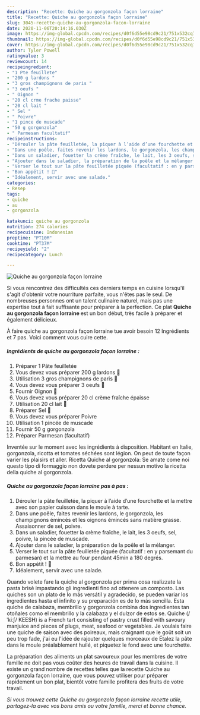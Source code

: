 ```yaml
---
description: "Recette: Quiche au gorgonzola façon lorraine"
title: "Recette: Quiche au gorgonzola façon lorraine"
slug: 3045-recette-quiche-au-gorgonzola-facon-lorraine
date: 2020-11-06T20:14:16.030Z
image: https://img-global.cpcdn.com/recipes/d0f6d55e98cd9c21/751x532cq70/quiche-au-gorgonzola-facon-lorraine-photo-principale-de-la-recette.jpg
thumbnail: https://img-global.cpcdn.com/recipes/d0f6d55e98cd9c21/751x532cq70/quiche-au-gorgonzola-facon-lorraine-photo-principale-de-la-recette.jpg
cover: https://img-global.cpcdn.com/recipes/d0f6d55e98cd9c21/751x532cq70/quiche-au-gorgonzola-facon-lorraine-photo-principale-de-la-recette.jpg
author: Tyler Powell
ratingvalue: 3
reviewcount: 14
recipeingredient:
- "1 Pte feuillete"
- "200 g lardons "
- "3 gros champignons de paris "
- "3 oeufs "
- " Oignon "
- "20 cl crme frache paisse"
- "20 cl lait "
- " Sel "
- " Poivre"
- "1 pince de muscade"
- "50 g gorgonzola"
- " Parmesan facultatif"
recipeinstructions:
- "Dérouler la pâte feuilletée, la piquer à l’aide d’une fourchette et la mettre avec son papier cuisson dans le moule à tarte."
- "Dans une poêle, faites revenir les lardons, le gorgonzola, les champignons émincés et les oignons émincés sans matière grasse. Assaisonner de sel, poivre."
- "Dans un saladier, fouetter la crème fraîche, le lait, les 3 oeufs, sel, poivre, la pincée de muscade."
- "Ajouter dans le saladier, la préparation de la poêle et la mélanger."
- "Verser le tout sur la pâte feuilletée piquée (facultatif : en y parsemant du parmesan) et la mettre au four pendant 45min a 180 degrés."
- "Bon appétit ! 🤤"
- "Idéalement, servir avec une salade."
categories:
- Resep
tags:
- quiche
- au
- gorgonzola

katakunci: quiche au gorgonzola 
nutrition: 274 calories
recipecuisine: Indonesian
preptime: "PT10M"
cooktime: "PT37M"
recipeyield: "2"
recipecategory: Lunch

---
```



![Quiche au gorgonzola façon lorraine](https://img-global.cpcdn.com/recipes/d0f6d55e98cd9c21/751x532cq70/quiche-au-gorgonzola-facon-lorraine-photo-principale-de-la-recette.jpg)

Si vous rencontrez des difficultés ces derniers temps en cuisine lorsqu'il s'agit d'obtenir votre nourriture parfaite, vous n'êtes pas le seul. De nombreuses personnes ont un talent culinaire naturel, mais pas une expertise tout à fait suffisante pour préparer à la perfection. Ce plat <strong> Quiche au gorgonzola façon lorraine </strong> est un bon début, très facile à préparer et également délicieux.

<!--inarticleads1-->

À faire quiche au gorgonzola façon lorraine tue avoir besoin 12 Ingrédients et 7 pas. Voici comment vous cuire cette.

##### Ingrédients de quiche au gorgonzola façon lorraine :

1. Préparer 1 Pâte feuilletée
1. Vous devez vous préparer 200 g lardons 🥓
1. Utilisation 3 gros champignons de paris 🍄
1. Vous devez vous préparer 3 oeufs 🥚
1. Fournir  Oignon 🧅
1. Vous devez vous préparer 20 cl crème fraîche épaisse
1. Utilisation 20 cl lait 🥛
1. Préparer  Sel 🧂
1. Vous devez vous préparer  Poivre
1. Utilisation 1 pincée de muscade
1. Fournir 50 g gorgonzola
1. Préparer  Parmesan (facultatif)


Inventée sur le moment avec les ingrédients à disposition. Habitant en Italie, gorgonzola, ricotta et tomates séchées sont légion. On peut de toute façon varier les plaisirs et aller. Ricetta Quiche al gorgonzola: Se amate come noi questo tipo di formaggio non dovete perdere per nessun motivo la ricetta della quiche al gorgonzola. 

<!--inarticleads2-->

##### Quiche au gorgonzola façon lorraine pas à pas :

1. Dérouler la pâte feuilletée, la piquer à l’aide d’une fourchette et la mettre avec son papier cuisson dans le moule à tarte.
1. Dans une poêle, faites revenir les lardons, le gorgonzola, les champignons émincés et les oignons émincés sans matière grasse. Assaisonner de sel, poivre.
1. Dans un saladier, fouetter la crème fraîche, le lait, les 3 oeufs, sel, poivre, la pincée de muscade.
1. Ajouter dans le saladier, la préparation de la poêle et la mélanger.
1. Verser le tout sur la pâte feuilletée piquée (facultatif : en y parsemant du parmesan) et la mettre au four pendant 45min a 180 degrés.
1. Bon appétit ! 🤤
1. Idéalement, servir avec une salade.


Quando volete fare la quiche al gorgonzola per prima cosa realizzate la pasta brisè impastando gli ingredienti fino ad ottenere un composto. Las quiches son un plato de lo más versátil y agradecido, se pueden variar los ingredientes hasta el infinito y su preparación es de lo más sencilla. Esta quiche de calabaza, membrillo y gorgonzola combina dos ingredientes tan otoñales como el membrillo y la calabaza y el dulzor de estos se. Quiche (/ˈkiːʃ/ KEESH) is a French tart consisting of pastry crust filled with savoury manjuice and pieces of plugs, meat, seafood or vegetables. Je voulais faire une quiche de saison avec des poireaux, mais craignant que le goût soit un peu trop fade, j&#39;ai eu l&#39;idée de rajouter quelques morceaux de Étalez la pâte dans le moule préalablement huilé, et piquetez le fond avec une fourchette. 

<!--inarticleads1-->

<p>
La préparation des aliments un plat savoureux pour les membres de votre famille ne doit pas vous coûter des heures de travail dans la cuisine. Il existe un grand nombre de recettes telles que la recette Quiche au gorgonzola façon lorraine, que vous pouvez utiliser pour préparer rapidement un bon plat, bientôt votre famille profitera des fruits de votre travail.
</p>

<p>
<i>Si vous trouvez cette Quiche au gorgonzola façon lorraine recette utile, partagez-la avec vos bons amis ou votre famille, merci et bonne chance.</i>
</p>
